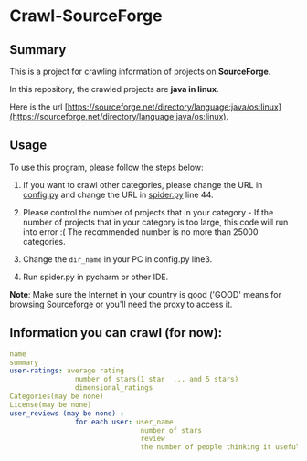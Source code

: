 # Crawl-SourceForge

## Summary

This is a project for crawling information of projects on **SourceForge**.

In this repository, the crawled projects are **java in linux**.

Here is the url [https://sourceforge.net/directory/language:java/os:linux](https://sourceforge.net/directory/language:java/os:linux).

## Usage
To use this program, please follow the steps below:

1. If you want to crawl other categories, please change the URL in [config.py](./config.py) and change the URL in [spider.py](./spider.py) line 44.
        
2. Please control the number of projects that in your category - If the number of projects that in your category is too large, this code will run into error :( The recommended number is no more than 25000 categories.
        
3. Change the `dir_name` in your PC in config.py line3.
4. Run spider.py in pycharm or other IDE.

**Note**: Make sure the Internet in your country is good ('GOOD' means for browsing Sourceforge or you'll need the proxy to access it.
         
## Information you can crawl (for now):

````yml
name
summary
user-ratings: average rating
                number of stars(1 star  ... and 5 stars)
                dimensional_ratings
Categories(may be none)
License(may be none)
user_reviews (may be none) :  
                for each user: user_name
                                number of stars
                                review
                                the number of people thinking it useful (maybe none)
````
